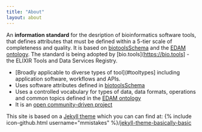 ```yaml
---
title: "About"
layout: about
---
```


An **information standard** for the desription of bioinformatics software tools, that defines attributes that must be defined within a 5-tier scale of completeness and quality.  It is based on [biotoolsSchema](https://github.com/bio-tools/biotoolsschema) and the [EDAM ontology](https://github.com/edamontology/edamontology). The standard is being adopted by [bio.tools](https://bio.tools] - the ELIXIR Tools and Data Services Registry.

- [Broadly applicable to diverse types of tool](#tooltypes] including application software, workflows and APIs. 
- Uses software attributes defined in [biotoolsSchema](https://github.com/bio-tools/biotoolsschema)
- Uses a controlled vocabulary for types of data, data formats, operations and common topics defined in the [EDAM ontology](https://github.com/edamontology/edamontology)
- It is an [open community-driven project](#community)

This site is based on a [Jekyll theme](https://jekyllrb.com/docs/themes/) which you can can find at: {% include icon-github.html username="mmistakes" %}/[jekyll-theme-basically-basic](https://github.com/mmistakes/jekyll-theme-basically-basic)
